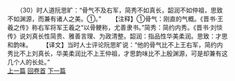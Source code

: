 　　（30）时人道阮思旷：“骨气不及右军，简秀不如真长，韶润不如仲祖，思致不如渊源，而兼有诸人之美。①。”
　　【注释】①骨气：刚直的气概。《晋书·王羲之传》称右军将军王羲之“以骨鲠称，尤善隶书。”简秀：简约内秀。《晋书·刘惔传》说刘真长性简贵、雅善言理、为政清整。韶润：指品性华美柔润。思致：才思和韵味。
　　【译文】当时人士评论阮思旷说：“他的骨气比不上王右军，简约内秀比不上刘真长，华美柔润比不上王仲祖，才思韵味比不上殷渊源，可是却兼有这几个人的长处。”
<br>[上一篇](09_29) [回卷首](09_00) [下一篇](09_31)
